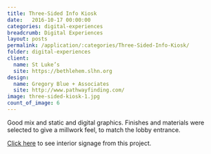 ```yaml
---
title: Three-Sided Info Kiosk
date:   2016-10-17 00:00:00
categories: digital-experiences
breadcrumb: Digital Experiences
layout: posts
permalink: /application/:categories/Three-Sided-Info-Kiosk/
folder: digital-experiences
client:
  name: St Luke’s
  site: https://bethlehem.slhn.org
design: 
  name: Gregory Blue + Associates
  site: http://www.pathwayfinding.com/
image: three-sided-kiosk-1.jpg
count_of_image: 6
---
```

<div class="col-xs-12 col-sm-12 col-md-12 col-lg-12">
  <div class="fotorama application-item__slider" data-nav="thumbs" data-thumbheight="109" border-width="3">
    <a {{ href | img : "fotorama/three-sided-kiosk-1.jpg" }}></a>
    <a {{ href | img : "fotorama/three-sided-kiosk-2.jpg" }}></a>
    <a {{ href | img : "fotorama/three-sided-kiosk-3.jpg" }}></a>
    <a {{ href | img : "fotorama/three-sided-kiosk-4.jpg" }}></a>
    <a {{ href | img : "fotorama/three-sided-kiosk-5.jpg" }}></a>
    <a {{ href | img : "fotorama/three-sided-kiosk-6.jpg" }}></a>

  </div>
  <div class="visible-xs application-item__icon-slider">
      <i class="icon-swipe"></i>
    </div>
<p class="application-item__content application-item__content--bottom">
    Good mix and static and digital graphics.  Finishes and materials were selected to give a millwork feel, to match the lobby entrance.
</p>
<p class="application-item__content application-item__content--bottom">
    <a href=''>Click here</a> to see interior signage from this project.
</p>
</div>
